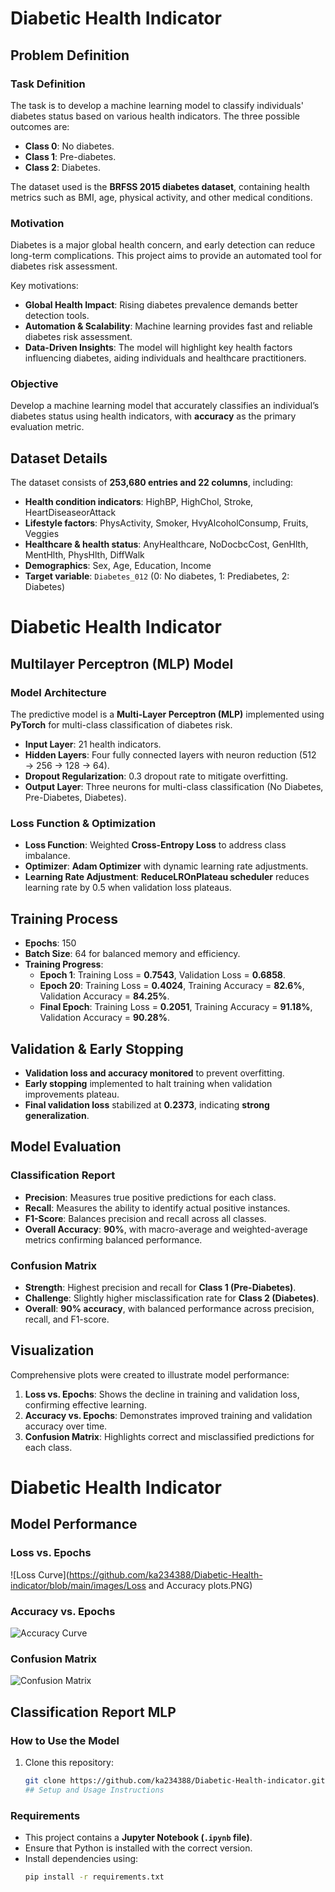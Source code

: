 # Diabetic Health Indicator

## Problem Definition

### Task Definition
The task is to develop a machine learning model to classify individuals' diabetes status based on various health indicators. The three possible outcomes are:
- **Class 0**: No diabetes.
- **Class 1**: Pre-diabetes.
- **Class 2**: Diabetes.

The dataset used is the **BRFSS 2015 diabetes dataset**, containing health metrics such as BMI, age, physical activity, and other medical conditions.

### Motivation
Diabetes is a major global health concern, and early detection can reduce long-term complications. This project aims to provide an automated tool for diabetes risk assessment.

Key motivations:
- **Global Health Impact**: Rising diabetes prevalence demands better detection tools.
- **Automation & Scalability**: Machine learning provides fast and reliable diabetes risk assessment.
- **Data-Driven Insights**: The model will highlight key health factors influencing diabetes, aiding individuals and healthcare practitioners.

### Objective
Develop a machine learning model that accurately classifies an individual’s diabetes status using health indicators, with **accuracy** as the primary evaluation metric.

## Dataset Details

The dataset consists of **253,680 entries and 22 columns**, including:
- **Health condition indicators**: HighBP, HighChol, Stroke, HeartDiseaseorAttack
- **Lifestyle factors**: PhysActivity, Smoker, HvyAlcoholConsump, Fruits, Veggies
- **Healthcare & health status**: AnyHealthcare, NoDocbcCost, GenHlth, MentHlth, PhysHlth, DiffWalk
- **Demographics**: Sex, Age, Education, Income
- **Target variable**: `Diabetes_012` (0: No diabetes, 1: Prediabetes, 2: Diabetes)

# Diabetic Health Indicator

## Multilayer Perceptron (MLP) Model

### Model Architecture
The predictive model is a **Multi-Layer Perceptron (MLP)** implemented using **PyTorch** for multi-class classification of diabetes risk.

- **Input Layer**: 21 health indicators.
- **Hidden Layers**: Four fully connected layers with neuron reduction (512 → 256 → 128 → 64).
- **Dropout Regularization**: 0.3 dropout rate to mitigate overfitting.
- **Output Layer**: Three neurons for multi-class classification (No Diabetes, Pre-Diabetes, Diabetes).

### Loss Function & Optimization
- **Loss Function**: Weighted **Cross-Entropy Loss** to address class imbalance.
- **Optimizer**: **Adam Optimizer** with dynamic learning rate adjustments.
- **Learning Rate Adjustment**: **ReduceLROnPlateau scheduler** reduces learning rate by 0.5 when validation loss plateaus.

## Training Process
- **Epochs**: 150
- **Batch Size**: 64 for balanced memory and efficiency.
- **Training Progress**:
  - **Epoch 1**: Training Loss = **0.7543**, Validation Loss = **0.6858**.
  - **Epoch 20**: Training Loss = **0.4024**, Training Accuracy = **82.6%**, Validation Accuracy = **84.25%**.
  - **Final Epoch**: Training Loss = **0.2051**, Training Accuracy = **91.18%**, Validation Accuracy = **90.28%**.

## Validation & Early Stopping
- **Validation loss and accuracy monitored** to prevent overfitting.
- **Early stopping** implemented to halt training when validation improvements plateau.
- **Final validation loss** stabilized at **0.2373**, indicating **strong generalization**.

## Model Evaluation
### Classification Report
- **Precision**: Measures true positive predictions for each class.
- **Recall**: Measures the ability to identify actual positive instances.
- **F1-Score**: Balances precision and recall across all classes.
- **Overall Accuracy**: **90%**, with macro-average and weighted-average metrics confirming balanced performance.

### Confusion Matrix
- **Strength**: Highest precision and recall for **Class 1 (Pre-Diabetes)**.
- **Challenge**: Slightly higher misclassification rate for **Class 2 (Diabetes)**.
- **Overall**: **90% accuracy**, with balanced performance across precision, recall, and F1-score.

## Visualization
Comprehensive plots were created to illustrate model performance:
1. **Loss vs. Epochs**: Shows the decline in training and validation loss, confirming effective learning.
2. **Accuracy vs. Epochs**: Demonstrates improved training and validation accuracy over time.
3. **Confusion Matrix**: Highlights correct and misclassified predictions for each class.

# Diabetic Health Indicator

## Model Performance

### Loss vs. Epochs
![Loss Curve](https://github.com/ka234388/Diabetic-Health-indicator/blob/main/images/Loss and Accuracy plots.PNG)

### Accuracy vs. Epochs
![Accuracy Curve](images/accuracy_vs_epochs.png)

### Confusion Matrix
![Confusion Matrix](https://user-images.githubusercontent.com/example.png)

Classification Report MLP
---

### How to Use the Model
1. Clone this repository:
   ```sh
   git clone https://github.com/ka234388/Diabetic-Health-indicator.git
   ## Setup and Usage Instructions

### **Requirements**
- This project contains a **Jupyter Notebook (`.ipynb` file)**.
- Ensure that Python is installed with the correct version.
- Install dependencies using:
  ```sh
  pip install -r requirements.txt

